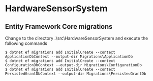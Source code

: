 # HardwareSensorSystem

## Entity Framework Core migrations

Change to the directory .\src\HardwareSensorSystem and execute the following commands
```
$ dotnet ef migrations add InitialCreate --context ApplicationDbContext --output-dir Migrations\ApplicationDb
$ dotnet ef migrations add InitialCreate --context ConfigurationDbContext --output-dir Migrations\ConfigurationDb
$ dotnet ef migrations add InitialCreate --context PersistedGrantDbContext --output-dir Migrations\PersistedGrantDb
```
